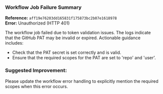 ### Workflow Job Failure Summary

**Reference:** `aff19e76203dd165831f175873bc2b07e1618978`  
**Error:** Unauthorized (HTTP 401)

The workflow job failed due to token validation issues. The logs indicate that the GitHub PAT may be invalid or expired. Actionable guidance includes:
- Check that the PAT secret is set correctly and is valid.
- Ensure that the required scopes for the PAT are set to 'repo' and 'user'.

### Suggested Improvement:

Please update the workflow error handling to explicitly mention the required scopes when this error occurs.